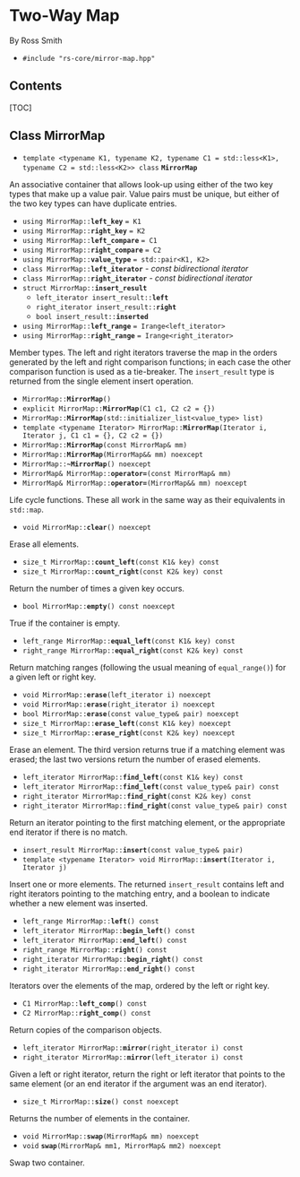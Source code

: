 # Two-Way Map #

By Ross Smith

* `#include "rs-core/mirror-map.hpp"`

## Contents ##

[TOC]

## Class MirrorMap ##

* `template <typename K1, typename K2, typename C1 = std::less<K1>, typename C2 = std::less<K2>> class` **`MirrorMap`**

An associative container that allows look-up using either of the two key types
that make up a value pair. Value pairs must be unique, but either of the two
key types can have duplicate entries.

* `using MirrorMap::`**`left_key`** `= K1`
* `using MirrorMap::`**`right_key`** `= K2`
* `using MirrorMap::`**`left_compare`** `= C1`
* `using MirrorMap::`**`right_compare`** `= C2`
* `using MirrorMap::`**`value_type`** `= std::pair<K1, K2>`
* `class MirrorMap::`**`left_iterator`** _- const bidirectional iterator_
* `class MirrorMap::`**`right_iterator`** _- const bidirectional iterator_
* `struct MirrorMap::`**`insert_result`**
    * `left_iterator insert_result::`**`left`**
    * `right_iterator insert_result::`**`right`**
    * `bool insert_result::`**`inserted`**
* `using MirrorMap::`**`left_range`** `= Irange<left_iterator>`
* `using MirrorMap::`**`right_range`** `= Irange<right_iterator>`

Member types. The left and right iterators traverse the map in the orders
generated by the left and right comparison functions; in each case the other
comparison function is used as a tie-breaker. The `insert_result` type is
returned from the single element insert operation.

* `MirrorMap::`**`MirrorMap`**`()`
* `explicit MirrorMap::`**`MirrorMap`**`(C1 c1, C2 c2 = {})`
* `MirrorMap::`**`MirrorMap`**`(std::initializer_list<value_type> list)`
* `template <typename Iterator> MirrorMap::`**`MirrorMap`**`(Iterator i, Iterator j, C1 c1 = {}, C2 c2 = {})`
* `MirrorMap::`**`MirrorMap`**`(const MirrorMap& mm)`
* `MirrorMap::`**`MirrorMap`**`(MirrorMap&& mm) noexcept`
* `MirrorMap::`**`~MirrorMap`**`() noexcept`
* `MirrorMap& MirrorMap::`**`operator=`**`(const MirrorMap& mm)`
* `MirrorMap& MirrorMap::`**`operator=`**`(MirrorMap&& mm) noexcept`

Life cycle functions. These all work in the same way as their equivalents in
`std::map`.

* `void MirrorMap::`**`clear`**`() noexcept`

Erase all elements.

* `size_t MirrorMap::`**`count_left`**`(const K1& key) const`
* `size_t MirrorMap::`**`count_right`**`(const K2& key) const`

Return the number of times a given key occurs.

* `bool MirrorMap::`**`empty`**`() const noexcept`

True if the container is empty.

* `left_range MirrorMap::`**`equal_left`**`(const K1& key) const`
* `right_range MirrorMap::`**`equal_right`**`(const K2& key) const`

Return matching ranges (following the usual meaning of `equal_range()`) for a
given left or right key.

* `void MirrorMap::`**`erase`**`(left_iterator i) noexcept`
* `void MirrorMap::`**`erase`**`(right_iterator i) noexcept`
* `bool MirrorMap::`**`erase`**`(const value_type& pair) noexcept`
* `size_t MirrorMap::`**`erase_left`**`(const K1& key) noexcept`
* `size_t MirrorMap::`**`erase_right`**`(const K2& key) noexcept`

Erase an element. The third version returns true if a matching element was
erased; the last two versions return the number of erased elements.

* `left_iterator MirrorMap::`**`find_left`**`(const K1& key) const`
* `left_iterator MirrorMap::`**`find_left`**`(const value_type& pair) const`
* `right_iterator MirrorMap::`**`find_right`**`(const K2& key) const`
* `right_iterator MirrorMap::`**`find_right`**`(const value_type& pair) const`

Return an iterator pointing to the first matching element, or the appropriate
end iterator if there is no match.

* `insert_result MirrorMap::`**`insert`**`(const value_type& pair)`
* `template <typename Iterator> void MirrorMap::`**`insert`**`(Iterator i, Iterator j)`

Insert one or more elements. The returned `insert_result` contains left and
right iterators pointing to the matching entry, and a boolean to indicate
whether a new element was inserted.

* `left_range MirrorMap::`**`left`**`() const`
* `left_iterator MirrorMap::`**`begin_left`**`() const`
* `left_iterator MirrorMap::`**`end_left`**`() const`
* `right_range MirrorMap::`**`right`**`() const`
* `right_iterator MirrorMap::`**`begin_right`**`() const`
* `right_iterator MirrorMap::`**`end_right`**`() const`

Iterators over the elements of the map, ordered by the left or right key.

* `C1 MirrorMap::`**`left_comp`**`() const`
* `C2 MirrorMap::`**`right_comp`**`() const`

Return copies of the comparison objects.

* `left_iterator MirrorMap::`**`mirror`**`(right_iterator i) const`
* `right_iterator MirrorMap::`**`mirror`**`(left_iterator i) const`

Given a left or right iterator, return the right or left iterator that points
to the same element (or an end iterator if the argument was an end iterator).

* `size_t MirrorMap::`**`size`**`() const noexcept`

Returns the number of elements in the container.

* `void MirrorMap::`**`swap`**`(MirrorMap& mm) noexcept`
* `void` **`swap`**`(MirrorMap& mm1, MirrorMap& mm2) noexcept`

Swap two container.
